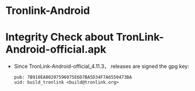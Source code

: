 # Tronlink-Android

# Integrity Check about TronLink-Android-official.apk
* Since TronLink-Android-official_4.11.3， releases are signed the gpg key:
  ```
  pub: 7B910EA80207596075E6D7BA5D34F7A6550473BA
  uid: build_tronlink <build@tronlink.org>
  ```
